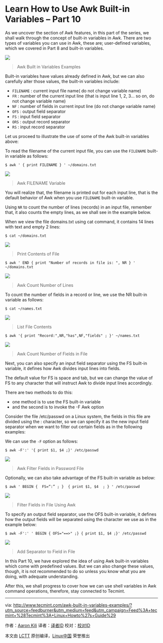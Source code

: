 Learn How to Use Awk Built-in Variables – Part 10
=================================================

As we uncover the section of Awk features, in this part of the series, we shall walk through the concept of built-in variables in Awk. There are two types of variables you can use in Awk, these are; user-defined variables, which we covered in Part 8 and built-in variables.

![](http://www.tecmint.com/wp-content/uploads/2016/07/Awk-Built-in-Variables-Examples.png)
>Awk Built in Variables Examples

Built-in variables have values already defined in Awk, but we can also carefully alter those values, the built-in variables include:

- `FILENAME` : current input file name( do not change variable name)
- `FR` : number of the current input line (that is input line 1, 2, 3… so on, do not change variable name)
- `NF` : number of fields in current input line (do not change variable name)
- `OFS` : output field separator
- `FS` : input field separator
- `ORS` : output record separator
- `RS` : input record separator

Let us proceed to illustrate the use of some of the Awk built-in variables above:

To read the filename of the current input file, you can use the `FILENAME` built-in variable as follows:

```
$ awk ' { print FILENAME } ' ~/domains.txt 
```

![](http://www.tecmint.com/wp-content/uploads/2016/07/Awk-FILENAME-Variable.png)
>Awk FILENAME Variable

You will realize that, the filename is printed out for each input line, that is the default behavior of Awk when you use `FILENAME` built-in variable.

Using `NR` to count the number of lines (records) in an input file, remember that, it also counts the empty lines, as we shall see in the example below.

When we view the file domains.txt using cat command, it contains 14 lines with text and empty 2 lines:

```
$ cat ~/domains.txt
```

![](http://www.tecmint.com/wp-content/uploads/2016/07/Print-Contents-of-File.png)
>Print Contents of File


```
$ awk ' END { print "Number of records in file is: ", NR } ' ~/domains.txt 
```

![](http://www.tecmint.com/wp-content/uploads/2016/07/Awk-Count-Number-of-Lines.png)
>Awk Count Number of Lines

To count the number of fields in a record or line, we use the NR built-in variable as follows:

```
$ cat ~/names.txt
```

![](http://www.tecmint.com/wp-content/uploads/2016/07/List-File-Contents.png)
>List File Contents

```
$ awk '{ print "Record:",NR,"has",NF,"fields" ; }' ~/names.txt
```

![](http://www.tecmint.com/wp-content/uploads/2016/07/Awk-Count-Number-of-Fields-in-File.png)
>Awk Count Number of Fields in File

Next, you can also specify an input field separator using the FS built-in variable, it defines how Awk divides input lines into fields.

The default value for FS is space and tab, but we can change the value of FS to any character that will instruct Awk to divide input lines accordingly.

There are two methods to do this:

- one method is to use the FS built-in variable
- and the second is to invoke the -F Awk option

Consider the file /etc/passwd on a Linux system, the fields in this file are divided using the : character, so we can specify it as the new input field separator when we want to filter out certain fields as in the following examples:

We can use the `-F` option as follows:

```
$ awk -F':' '{ print $1, $4 ;}' /etc/passwd
```

![](http://www.tecmint.com/wp-content/uploads/2016/07/Awk-Filter-Fields-in-Password-File.png)
>Awk Filter Fields in Password File

Optionally, we can also take advantage of the FS built-in variable as below:

```
$ awk ' BEGIN {  FS=“:” ; }  { print $1, $4  ; } ' /etc/passwd
```

![](http://www.tecmint.com/wp-content/uploads/2016/07/Filter-Fields-in-File-Using-Awk.png)
>Filter Fields in File Using Awk

To specify an output field separator, use the OFS built-in variable, it defines how the output fields will be separated using the character we use as in the example below:

```
$ awk -F':' ' BEGIN { OFS="==>" ;} { print $1, $4 ;}' /etc/passwd
```

![](http://www.tecmint.com/wp-content/uploads/2016/07/Add-Separator-to-Field-in-File.png)
>Add Separator to Field in File

In this Part 10, we have explored the idea of using Awk built-in variables which come with predefined values. But we can also change these values, though, it is not recommended to do so unless you know what you are doing, with adequate understanding.

After this, we shall progress to cover how we can use shell variables in Awk command operations, therefore, stay connected to Tecmint.

--------------------------------------------------------------------------------

via: http://www.tecmint.com/awk-built-in-variables-examples/?utm_source=feedburner&utm_medium=feed&utm_campaign=Feed%3A+tecmint+%28Tecmint%3A+Linux+Howto%27s+Guide%29

作者：[Aaron Kili][a]
译者：[译者ID](https://github.com/译者ID)
校对：[校对ID](https://github.com/校对ID)

本文由 [LCTT](https://github.com/LCTT/TranslateProject) 原创编译，[Linux中国](https://linux.cn/) 荣誉推出

[a]: http://www.tecmint.com/author/aaronkili/
